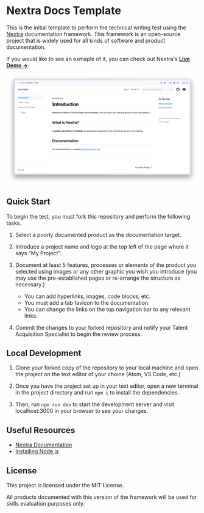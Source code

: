 # Nextra Docs Template 

This is the initial template to perform the technical writing test using the [Nextra](https://nextra.site) documentation framework. This framework is an open-source project that is widely used for all kinds of software and product documentation. 

If you would like to see an exmaple of it, you can check out Nextra's [**Live Demo →**](https://nextra-docs-template.vercel.app).

[![](.github/screenshot.png)](https://nextra-docs-template.vercel.app)

## Quick Start

To begin the test, you must fork this repository and perform the following tasks.

1. Select a poorly documented product as the documentation target.

2. Introduce a project name and logo at the top left of the page where it says "My Project".

3. Document at least 5 features, processes or elements of the product you selected using images or any other graphic you wish you introduce (you may use the pre-established pages or re-arrange the structure as necessary.)

    - You can add hyperlinks, images, code blocks, etc.
    - You must add a tab favicon to the documentation.
    - You can change the links on the top navigation bar to any relevant links.

4. Commit the changes to your forked repository and notify your Talent Acquisition Specialist to begin the review process.


## Local Development

1. Clone your forked copy of the repository to your local machine and open the project on the text editor of your choice (Atom, VS Code, etc.)

2. Once you have the project set up in your text editor, open a new terminal in the project directory and run `npm i` to install the dependencies.

2. Then, run `npm run dev` to start the development server and visit localhost:3000 in your browser to see your changes. 

## Useful Resources

- [Nextra Documentation](https://nextra.site/docs)
- [Installing Node.js](https://nodejs.org/en/download)

## License

This project is licensed under the MIT License. 

All products documented with this version of the framework will be used for skills evaluation purposes only.
